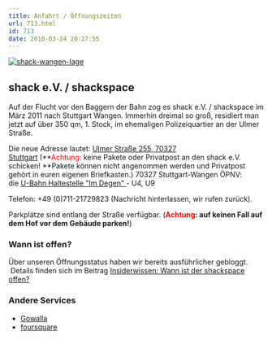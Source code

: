 ```yaml
---
title: Anfahrt / Öffnungszeiten
url: 713.html
id: 713
date: 2010-03-24 20:27:55
---
```


[![](https://blog.shackspace.de/wp-content/uploads/2011/05/shack-wangen-lage.jpg "shack-wangen-lage")](http://www.openstreetmap.org/?mlat=48.7770&amp;mlon=9.236&amp;zoom=15)

## shack e.V. / shackspace

Auf der Flucht vor den Baggern der Bahn zog es shack e.V. / shackspace im März 2011 nach Stuttgart Wangen.
Immerhin dreimal so groß, residiert man jetzt auf über 350 qm, 1\. Stock, im ehemaligen Polizeiquartier an der Ulmer Straße.

Die neue Adresse lautet:
[Ulmer Straße 255, 70327 Stuttgart](http://www.openstreetmap.org/?mlat=48.7770&amp;mlon=9.236&amp;zoom=15) (**<span style="color: #ff0000;">Achtung:</span> keine Pakete oder Privatpost an den shack e.V. schicken! **Pakete können nicht angenommen werden und Privatpost gehört in euren eigenen Briefkasten.)
70327 Stuttgart-Wangen
ÖPNV: die [U-Bahn Haltestelle "Im Degen" ](http://www.openstreetmap.org/?mlat=48.7777&amp;mlon=9.234&amp;zoom=15)- U4, U9

Telefon: +49 (0)711-21729823 (Nachricht hinterlassen, wir rufen zurück).

Parkplätze sind entlang der Straße verfügbar. (**<span style="color: #ff0000;">Achtung</span>: auf keinen Fall auf dem Hof vor dem Gebäude parken!**)

### Wann ist offen?

Über unseren Öffnungsstatus haben wir bereits ausführlicher gebloggt.  Details finden sich im Beitrag [Insiderwissen: Wann ist der shackspace offen?](https://blog.shackspace.de/?p=1404)

### Andere Services

*   [Gowalla](http://gowalla.com/spots/764152 "http://gowalla.com/spots/764152")
*   [foursquare](http://foursquare.com/venue/1804218 "http://foursquare.com/venue/1804218")